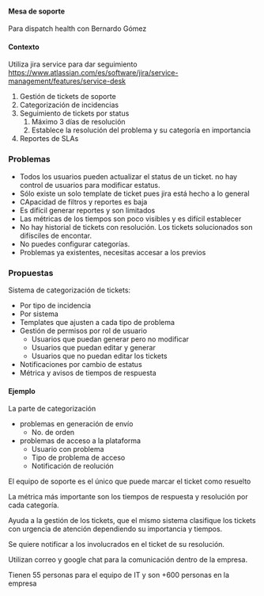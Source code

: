 #### Mesa de soporte
Para dispatch health con Bernardo Gómez

#### Contexto
Utiliza jira service para dar seguimiento https://www.atlassian.com/es/software/jira/service-management/features/service-desk
1. Gestión de tickets de soporte
2. Categorización de incidencias
3. Seguimiento de tickets por status
	1. Máximo 3 días de resolución
	2. Establece la resolución del problema y su categoría en importancia
4. Reportes de SLAs

### Problemas
- Todos los usuarios pueden actualizar el status de un ticket. no hay control de usuarios para modificar estatus.
- Sólo existe un solo template de ticket pues jira está hecho a lo general
- CApacidad de filtros y reportes es baja
- Es difícil generar reportes y son limitados
- Las métricas de los tiempos son poco visibles y es difícil establecer
- No hay historial de tickets con resolución. Los tickets solucionados son difísciles de encontar.
- No puedes configurar categorías.
- Problemas ya existentes, necesitas accesar a los previos
### Propuestas
Sistema de categorización de tickets:
- Por tipo de incidencia
- Por sistema
- Templates que ajusten a cada tipo de problema
- Gestión de permisos por rol de usuario
	- Usuarios que puedan generar pero no modificar
	- Usuarios que puedan editar y generar
	- Usuarios que no puedan editar los tickets
- Notificaciones por cambio de estatus
- Métrica y avisos de tiempos de respuesta

#### Ejemplo 
La parte de categorización
- problemas en generación de envío
	- No. de orden
- problemas de acceso a la plataforma
	- Usuario con problema
	- Tipo de problema de acceso
	- Notificación de reolución

El equipo de soporte es el único que puede marcar el ticket como resuelto

La métrica más importante son los tiempos de respuesta y resolución por cada categoría.

Ayuda a la gestión de los tickets, que el mismo sistema clasifique los tickets con urgencia de atención dependiendo su importancia y tiempos.

Se quiere notificar a los involucrados en el ticket de su resolución.

Utilizan correo y google chat para la comunicación dentro de la empresa.

Tienen 55 personas para el equipo de IT y son +600 personas en la empresa